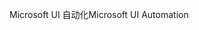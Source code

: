 <span data-ttu-id="eedb3-101">Microsoft UI 自动化</span><span class="sxs-lookup"><span data-stu-id="eedb3-101">Microsoft UI Automation</span></span>